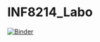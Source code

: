 # INF8214_Labo

[![Binder](https://mybinder.org/badge_logo.svg)](https://mybinder.org/v2/gh/mathieulemieux/INF8214_Labo/HEAD)

